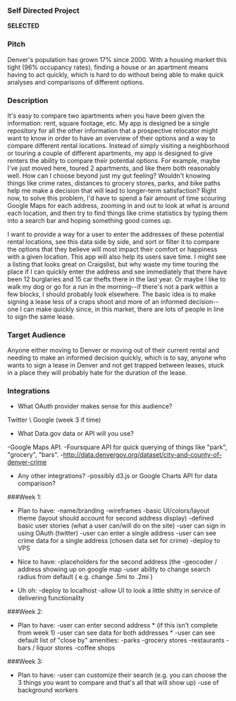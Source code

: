 ### Self Directed Project 

 **SELECTED** 

### Pitch

Denver's population has grown 17% since 2000. With a housing market this tight (96% occupancy rates), finding a house or an apartment means having to act quickly, which is hard to do without being able to make quick analyses and comparisons of different options. 

### Description

It's easy to compare two apartments when you have been given the information: rent, square footage, etc. My app is designed be a single repository for all the other information that a prospective relocator might want to know in order to have an overview of their options and a way to compare different rental locations. Instead of simply visiting a neighborhood or touring a couple of different apartments, my app is designed to give renters the ability to compare their potential options. For example, maybe I've just moved here, toured 2 apartments, and like them both reasonably well. How can I choose beyond just my gut feeling? Wouldn't knowing things like crime rates, distances to grocery stores, parks, and bike paths help me make a decision that will lead to longer-term satisfaction? Right now, to solve this problem, I'd have to spend a fair amount of time scouring Google Maps for each address, zooming in and out to look at what is around each location, and then try to find things like crime statistics by typing them into a search bar and hoping something good comes up. 

I want to provide a way for a user to enter the addresses of these potential rental locations, see this data side by side, and sort or filter it to compare the options that they believe will most impact their comfort or happiness with a given location. This app will also help its users save time. I might see a listing that looks great on Craigslist, but why waste my time touring the place if I can quickly enter the address and see immediately that there have been 12 burglaries and 15 car thefts there in the last year. Or maybe I like to walk my dog or go for a run in the morning--if there's not a park within a few blocks, I should probably look elsewhere. The basic idea is to make signing a lease less of a craps shoot and more of an informed decision--one I can make quickly since, in this market, there are lots of people in line to sign the same lease. 


### Target Audience

Anyone either moving to Denver or moving out of their current rental and needing to make an informed decision quickly, which is to say, anyone who wants to sign a lease in Denver and not get trapped between leases, stuck in a place they will probably hate for the duration of the lease.

### Integrations

* What OAuth provider makes sense for this audience?

 Twitter \ Google (week 3 if time)

* What Data.gov data or API will you use?

-Google Maps API.
-Foursquare API for quick querying of things like "park", "grocery", "bars".
-http://data.denvergov.org/dataset/city-and-county-of-denver-crime

* Any other integrations?
-possibly d3.js or Google Charts API for data comparison?

###Week 1:
* Plan to have:
-name/branding
-wireframes
-basic UI/colors/layout theme (layout should account for second address display) 
-defined basic user stories (what a user can/will do on the site)
-user can sign in using OAuth (twitter)
-user can enter a single address
-user can see crime data for a single address (chosen data set for crime)
-deploy to VPS

* Nice to have:
-placeholders for the second address (the 
-geocoder / address showing up on google map
-user ability to change search radius from default ( e.g. change .5mi to .2mi )

* Uh oh:
-deploy to localhost
-allow UI to look a little shitty in service of delivering functionality

###Week 2:
* Plan to have:
-user can enter second address * (if this isn't complete from week 1) 
-user can see data for both addresses *
-user can see default list of "close by" amenities:
   -parks
   -grocery stores
   -restaurants
   -bars / liquor stores
   -coffee shops

###Week 3:

* Plan to have:
-user can customize their search (e.g. you can choose the 3 things you want to compare and that's all that will show up)
-use of background workers

